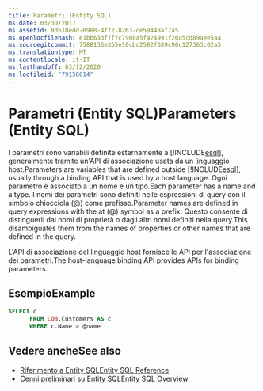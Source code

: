 ```yaml
---
title: Parametri (Entity SQL)
ms.date: 03/30/2017
ms.assetid: 8d618edd-0988-4ff2-8263-ce59448af7a5
ms.openlocfilehash: e1bb633f7f7c7908a5f424991f20a5cd89aee5aa
ms.sourcegitcommit: 7588136e355e10cbc2582f389c90c127363c02a5
ms.translationtype: MT
ms.contentlocale: it-IT
ms.lasthandoff: 03/12/2020
ms.locfileid: "79150014"
---
```

# <a name="parameters-entity-sql"></a><span data-ttu-id="0cf2a-102">Parametri (Entity SQL)</span><span class="sxs-lookup"><span data-stu-id="0cf2a-102">Parameters (Entity SQL)</span></span>
<span data-ttu-id="0cf2a-103">I parametri sono variabili definite esternamente a [!INCLUDE[esql](../../../../../../includes/esql-md.md)], generalmente tramite un'API di associazione usata da un linguaggio host.</span><span class="sxs-lookup"><span data-stu-id="0cf2a-103">Parameters are variables that are defined outside [!INCLUDE[esql](../../../../../../includes/esql-md.md)], usually through a binding API that is used by a host language.</span></span> <span data-ttu-id="0cf2a-104">Ogni parametro è associato a un nome e un tipo.</span><span class="sxs-lookup"><span data-stu-id="0cf2a-104">Each parameter has a name and a type.</span></span> <span data-ttu-id="0cf2a-105">I nomi dei parametri sono definiti nelle espressioni di query con il simbolo chiocciola (@) come prefisso.</span><span class="sxs-lookup"><span data-stu-id="0cf2a-105">Parameter names are defined in query expressions with the at (@) symbol as a prefix.</span></span> <span data-ttu-id="0cf2a-106">Questo consente di distinguerli dai nomi di proprietà o dagli altri nomi definiti nella query.</span><span class="sxs-lookup"><span data-stu-id="0cf2a-106">This disambiguates them from the names of properties or other names that are defined in the query.</span></span>  
  
 <span data-ttu-id="0cf2a-107">L'API di associazione del linguaggio host fornisce le API per l'associazione dei parametri.</span><span class="sxs-lookup"><span data-stu-id="0cf2a-107">The host-language binding API provides APIs for binding parameters.</span></span>  
  
## <a name="example"></a><span data-ttu-id="0cf2a-108">Esempio</span><span class="sxs-lookup"><span data-stu-id="0cf2a-108">Example</span></span>  
  
```sql  
SELECT c
      FROM LOB.Customers AS c
      WHERE c.Name = @name  
```  
  
## <a name="see-also"></a><span data-ttu-id="0cf2a-109">Vedere anche</span><span class="sxs-lookup"><span data-stu-id="0cf2a-109">See also</span></span>

- [<span data-ttu-id="0cf2a-110">Riferimento a Entity SQL</span><span class="sxs-lookup"><span data-stu-id="0cf2a-110">Entity SQL Reference</span></span>](entity-sql-reference.md)
- [<span data-ttu-id="0cf2a-111">Cenni preliminari su Entity SQL</span><span class="sxs-lookup"><span data-stu-id="0cf2a-111">Entity SQL Overview</span></span>](entity-sql-overview.md)
